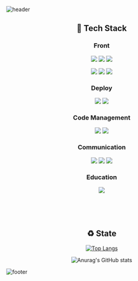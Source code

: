 ![header](https://capsule-render.vercel.app/api?type=waving&color=timeGradient&height=260&section=header&text=Moon's%20profile&fontSize=60)

<div align="center">
  
## 🔨 Tech Stack
  
### Front
  
<img src="https://img.shields.io/badge/JavaScript-F7DF1E?style=for-the-badge&logo=JavaScript&logoColor=white"/> <img src="https://img.shields.io/badge/TypeScript-3178C6?style=for-the-badge&logo=TypeScript&logoColor=white"/> <img src="https://img.shields.io/badge/styled components-DB7093?style=for-the-badge&logo=styled-components&logoColor=white"/>

<img src="https://img.shields.io/badge/React-61DAFB?style=for-the-badge&logo=React&logoColor=white"/> <img src="https://img.shields.io/badge/Redux toolkit-764ABC?style=for-the-badge&logo=Redux&logoColor=white"/> <img src="https://img.shields.io/badge/Axios-5A29E4?style=for-the-badge&logo=Axios&logoColor=white"/> 
  
### Deploy
  
<img src="https://img.shields.io/badge/Amazon AWS-FC6D26?style=for-the-badge&logo=Amazon AWS&logoColor=white"/> <img src="https://img.shields.io/badge/Amazon S3-569A31?style=for-the-badge&logo=Amazon S3&logoColor=white"/>
  
### Code Management
  <img src="https://img.shields.io/badge/Git-F05032?style=for-the-badge&logo=Git&logoColor=white"/> <img src="https://img.shields.io/badge/GitHub-181717?style=for-the-badge&logo=GitHub&logoColor=white"/>
  
  ### Communication
  
  <img src="https://img.shields.io/badge/Discord-5865F2?style=for-the-badge&logo=Discord&logoColor=white"/>   <img src="https://img.shields.io/badge/Slack-4A154B?style=for-the-badge&logo=Slack&logoColor=white"/> <img src="https://img.shields.io/badge/Gmail-EA4335?style=for-the-badge&logo=Gmail&logoColor=white"/>
  
  ### Education
<img src="https://img.shields.io/badge/Notion-000000?style=for-the-badge&logo=Notion&logoColor=white"/>
  
<br/><br/><br/>
  
## ♻️ State

  [![Top Langs](https://github-readme-stats.vercel.app/api/top-langs/?username=moonjh9392&layout=compact)](https://github.com/anuraghazra/github-readme-stats)
  
![Anurag's GitHub stats](https://github-readme-stats.vercel.app/api?username=moonjh9392&show_icons=true&theme=Default)


  
</div>

![footer](https://capsule-render.vercel.app/api?type=waving&color=timeGradient&height=100&section=footer)






